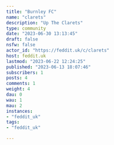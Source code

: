 ```yaml
---
title: "Burnley FC" 
name: "clarets"
description: "Up The Clarets"
type: community
date: "2023-06-30 13:13:45"
draft: false
nsfw: false
actor_id: "https://feddit.uk/c/clarets"
host: feddit.uk
lastmod: "2023-06-22 12:24:25"
published: "2023-06-13 18:07:46"
subscribers: 1
posts: 4
comments: 1
weight: 4
dau: 0
wau: 1
mau: 2
instances:
- "feddit_uk"
tags: 
- "feddit_uk"

---
```

